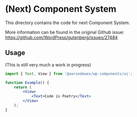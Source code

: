 # (Next) Component System

This directory contains the code for next Component System.

More information can be found in the original Github issue:
https://github.com/WordPress/gutenberg/issues/27484

## Usage

(This is still very much a work in progress)

```jsx
import { Text, View } from '@aarondewes/wp-components/ui';

function Example() {
	return (
		<View>
			<Text>Code is Poetry</Text>
		</View>
	);
}
```
